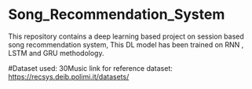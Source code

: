 # Song_Recommendation_System
This repository contains a deep learning based project on session based song recommendation system, This DL model has been trained on RNN , LSTM and GRU methodology.

#Dataset used: 30Music 
link for reference dataset: https://recsys.deib.polimi.it/datasets/
